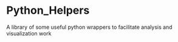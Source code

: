 # Python_Helpers
A library of some useful python wrappers to facilitate analysis and visualization work
